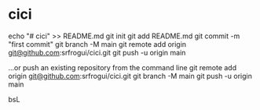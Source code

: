 # cici

echo "# cici" >> README.md
git init
git add README.md
git commit -m "first commit"
git branch -M main
git remote add origin git@github.com:srfrogui/cici.git
git push -u origin main

…or push an existing repository from the command line
git remote add origin git@github.com:srfrogui/cici.git
git branch -M main
git push -u origin main

bsL
